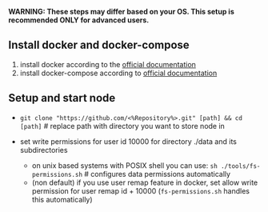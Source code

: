 **WARNING: These steps may differ based on your OS. This setup is recommended ONLY for advanced users.**

## Install docker and docker-compose
1. install docker according to the [official documentation](https://docs.docker.com/install/) 
2. install docker-compose according to [official documentation](https://docs.docker.com/compose/install/)

## Setup and start node
* `git clone "https://github.com/<%Repository%>.git" [path] && cd [path]` # replace path with directory you want to store node in

* set write permissions for user id 10000 for directory ./data and its subdirectories

    - on unix based systems with POSIX shell you can use: 
        `sh ./tools/fs-permissions.sh` # configures data permissions automatically
    - (non default) if you use user remap feature in docker, set allow write permission for user remap id + 10000 (`fs-permissions.sh` handles this automatically)